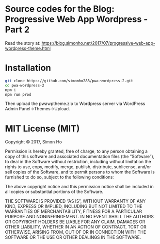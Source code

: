 # Source codes for the Blog: Progressive Web App Wordpress - Part 2

Read the story at: https://blog.simonho.net/2017/07/progressive-web-app-wordpress-theme.html

# Installation

```bash
git clone https://github.com/simonho288/pwa-wordpress-2.git
cd pwa-wordpress-2
npm i
npm run prod
```

Then upload the pwawptheme.zip to Wordpress server via WordPress Admin Panel->Themes->Upload.

MIT License (MIT)
=====================

Copyright © 2017, Simon Ho

Permission is hereby granted, free of charge, to any person
obtaining a copy of this software and associated documentation
files (the “Software”), to deal in the Software without
restriction, including without limitation the rights to use,
copy, modify, merge, publish, distribute, sublicense, and/or sell
copies of the Software, and to permit persons to whom the
Software is furnished to do so, subject to the following
conditions:

The above copyright notice and this permission notice shall be
included in all copies or substantial portions of the Software.

THE SOFTWARE IS PROVIDED “AS IS”, WITHOUT WARRANTY OF ANY KIND,
EXPRESS OR IMPLIED, INCLUDING BUT NOT LIMITED TO THE WARRANTIES
OF MERCHANTABILITY, FITNESS FOR A PARTICULAR PURPOSE AND
NONINFRINGEMENT. IN NO EVENT SHALL THE AUTHORS OR COPYRIGHT
HOLDERS BE LIABLE FOR ANY CLAIM, DAMAGES OR OTHER LIABILITY,
WHETHER IN AN ACTION OF CONTRACT, TORT OR OTHERWISE, ARISING
FROM, OUT OF OR IN CONNECTION WITH THE SOFTWARE OR THE USE OR
OTHER DEALINGS IN THE SOFTWARE.

